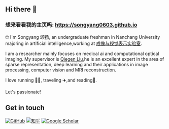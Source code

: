 ## Hi there 👋

### 想来看看我的主页吗: https://songyang0603.github.io

🤓 I'm Songyang 颂扬, an undergraduate freshman in Nanchang University majoring in artificial intelligence,working at [成像与视觉表示实验室](https://www.labxing.com/lab/1018/home).

I am a researcher mainly focuses on medical ai and computational optical imaging. My supervisor is [Qiegen Liu](https://github.com/yqx7150),he is an excellent expert in the area of sparse representation, deep learning and their applications in image processing, computer vision and MRI reconstruction.

I love running 🏃‍♀️, traveling ✈️,and reading📘.  

Let's passionate!
## Get in touch

[![GitHub](https://img.shields.io/badge/GitHub-grey?logo=github)](https://github.com/songyang0603)
[![知乎](https://img.shields.io/badge/知乎-white?logo=zhihu)](https://www.zhihu.com/people/zhui-feng-zheng-de-nu-hai-3)
[![Google Scholar](https://img.shields.io/badge/Google%20Scholar-%20-lightgrey)](https://scholar.google.com.hk/citations?user=1OyMQr0AAAAJ&hl=zh-CN)
